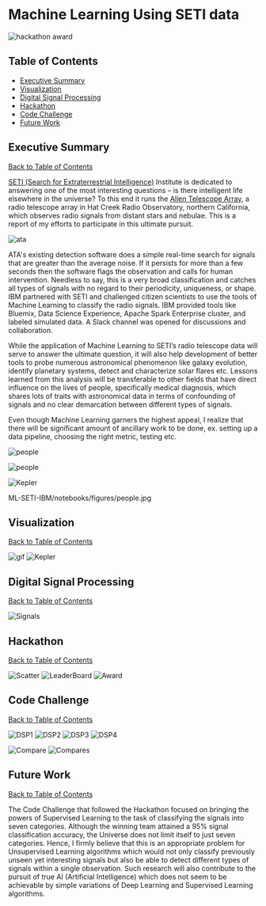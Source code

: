 # Machine Learning Using SETI data

![hackathon award](notebooks/figures/award.jpg?raw=true)

## Table of Contents
  - [Executive Summary](#executive-summary)
  - [Visualization](#visualization)
  - [Digital Signal Processing](#digital-signal-processing)
  - [Hackathon](#hackathon)
  - [Code Challenge](#code-challenge)
  - [Future Work](#future-work)

## Executive Summary
[Back to Table of Contents](#table-of-contents)

[SETI (Search for Extraterrestrial Intelligence)](https://www.seti.org/) Institute is dedicated to answering one of the most interesting questions – is there intelligent life elsewhere in the universe? To this end it runs the [Allen Telescope Array](https://www.seti.org/seti-institute/project/details/fact-sheet), a radio telescope array in Hat Creek Radio Observatory, northern California, which observes radio signals from distant stars and nebulae. This is a report of my efforts to participate in this ultimate pursuit.

![ata](https://upload.wikimedia.org/wikipedia/commons/0/0c/C_G-K_-_DSC_0421.jpg?raw=true)

ATA's existing detection software does a simple real-time search for signals that are greater than the average noise. If it persists for more than a few seconds then the software flags the observation and calls for human intervention. Needless to say, this is a very broad classification and catches all types of signals with no regard to their periodicity, uniqueness, or shape. IBM partnered with SETI and challenged citizen scientists to use the tools of Machine Learning to classify the radio signals. IBM provided tools like Bluemix, Data Science Experience, Apache Spark Enterprise cluster, and labeled simulated data. A Slack channel was opened for discussions and collaboration.

While the application of Machine Learning to SETI’s radio telescope data will serve to answer the ultimate question, it will also help development of better tools to probe numerous astronomical phenomenon like galaxy evolution, identify planetary systems, detect and characterize solar flares etc. Lessons learned from this analysis will be transferable to other fields that have direct influence on the lives of people, specifically medical diagnosis, which shares lots of traits with astronomical data in terms of confounding of signals and no clear demarcation between different types of signals.

Even though Machine Learning garners the highest appeal, I realize that there will be significant amount of ancillary work to be done, ex. setting up a data pipeline, choosing the right metric, testing etc.

![people](notebooks/figures/People.JPG)

![people](notebooks/figures/People.jpg)

![Kepler](notebooks/figures/people.JPG?raw=true)

 ML-SETI-IBM/notebooks/figures/people.jpg 

## Visualization
[Back to Table of Contents](#table-of-contents)

![gif](notebooks/figures/CandidatesInSky_Fast.gif?raw=true)
![Kepler](notebooks/figures/KeplerField.JPG?raw=true)

## Digital Signal Processing
[Back to Table of Contents](#table-of-contents) 

![Signals](notebooks/figures/BasicData_4types.JPG?raw=true)

## Hackathon
[Back to Table of Contents](#table-of-contents)

![Scatter](notebooks/figures/BasicData_clusters.JPG?raw=true)
![LeaderBoard](notebooks/figures/LeaderBoard_SignalProcessingContest.JPG?raw=true)
![Award](notebooks/figures/award_win.JPG?raw=true)

## Code Challenge
[Back to Table of Contents](#table-of-contents)

![DSP1](notebooks/figures/PSmall_MenMedianRatio.JPG?raw=true)
![DSP2](notebooks/figures/PSmall_pVal.JPG?raw=true)
![DSP3](notebooks/figures/PSmall_pVal_slopeLinearFit.JPG?raw=true)
![DSP4](notebooks/figures/PSmall_StdDevTime.JPG?raw=true) 

![Compare](notebooks/figures/Compare.JPG?raw=true) 
![Compares](notebooks/figures/Compare2.JPG?raw=true) 

## Future Work
[Back to Table of Contents](#table-of-contents)

The Code Challenge that followed the Hackathon focused on bringing the powers of Supervised Learning to the task of classifying the signals into seven categories. Although the winning team attained a 95% signal classification accuracy, the Universe does not limit itself to just seven categories. Hence, I firmly believe that this is an appropriate problem for Unsupervised Learning algorithms which would not only classify previously unseen yet interesting signals but also be able to detect different types of signals within a single observation. Such research will also contribute to the pursuit of true AI (Artificial Intelligence) which does not seem to be achievable by simple variations of Deep Learning and Supervised Learning algorithms. 
